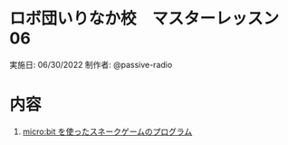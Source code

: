 # ロボ団いりなか校　マスターレッスン06

実施日: 06/30/2022
制作者: @passive-radio

# 内容

1. [micro:bit を使ったスネークゲームのプログラム](src/snake_game.py)